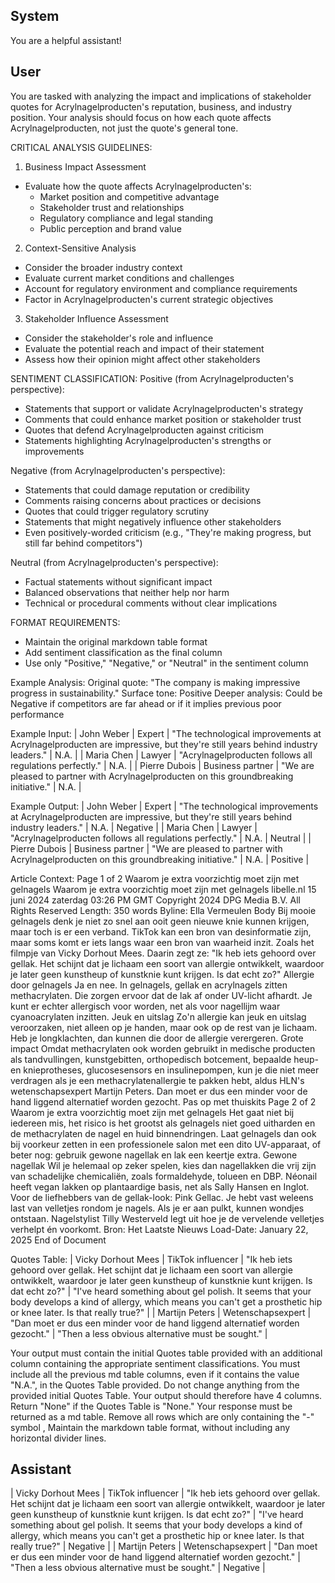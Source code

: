 ## System

You are a helpful assistant!

## User


You are tasked with analyzing the impact and implications of stakeholder quotes for Acrylnagelproducten's reputation, business, and industry position. Your analysis should focus on how each quote affects Acrylnagelproducten, not just the quote's general tone.

CRITICAL ANALYSIS GUIDELINES:
1. Business Impact Assessment
- Evaluate how the quote affects Acrylnagelproducten's:
  * Market position and competitive advantage
  * Stakeholder trust and relationships
  * Regulatory compliance and legal standing
  * Public perception and brand value

2. Context-Sensitive Analysis
- Consider the broader industry context
- Evaluate current market conditions and challenges
- Account for regulatory environment and compliance requirements
- Factor in Acrylnagelproducten's current strategic objectives

3. Stakeholder Influence Assessment
- Consider the stakeholder's role and influence
- Evaluate the potential reach and impact of their statement
- Assess how their opinion might affect other stakeholders

SENTIMENT CLASSIFICATION:
Positive (from Acrylnagelproducten's perspective):
- Statements that support or validate Acrylnagelproducten's strategy
- Comments that could enhance market position or stakeholder trust
- Quotes that defend Acrylnagelproducten against criticism
- Statements highlighting Acrylnagelproducten's strengths or improvements

Negative (from Acrylnagelproducten's perspective):
- Statements that could damage reputation or credibility
- Comments raising concerns about practices or decisions
- Quotes that could trigger regulatory scrutiny
- Statements that might negatively influence other stakeholders
- Even positively-worded criticism (e.g., "They're making progress, but still far behind competitors")

Neutral (from Acrylnagelproducten's perspective):
- Factual statements without significant impact
- Balanced observations that neither help nor harm
- Technical or procedural comments without clear implications

FORMAT REQUIREMENTS:
- Maintain the original markdown table format
- Add sentiment classification as the final column
- Use only "Positive," "Negative," or "Neutral" in the sentiment column

Example Analysis:
Original quote: "The company is making impressive progress in sustainability."
Surface tone: Positive
Deeper analysis: Could be Negative if competitors are far ahead or if it implies previous poor performance

Example Input:
| John Weber | Expert | "The technological improvements at Acrylnagelproducten are impressive, but they're still years behind industry leaders." | N.A. |
| Maria Chen | Lawyer | "Acrylnagelproducten follows all regulations perfectly." | N.A. |
| Pierre Dubois | Business partner | "We are pleased to partner with Acrylnagelproducten on this groundbreaking initiative." | N.A. |

Example Output:
| John Weber | Expert | "The technological improvements at Acrylnagelproducten are impressive, but they're still years behind industry leaders." | N.A. | Negative |
| Maria Chen | Lawyer | "Acrylnagelproducten follows all regulations perfectly." | N.A. | Neutral |
| Pierre Dubois | Business partner | "We are pleased to partner with Acrylnagelproducten on this groundbreaking initiative." | N.A. | Positive |

Article Context:
Page 1 of 2
Waarom je extra voorzichtig moet zijn met gelnagels
Waarom je extra voorzichtig moet zijn met gelnagels
libelle.nl
15 juni 2024 zaterdag 03:26 PM GMT
Copyright 2024 DPG Media B.V. All Rights Reserved
Length: 350 words
Byline: Ella Vermeulen
Body
Bij mooie gelnagels denk je niet zo snel aan ooit geen nieuwe knie kunnen krijgen, maar toch is er een verband.
TikTok kan een bron van desinformatie zijn, maar soms komt er iets langs waar een bron van waarheid inzit. Zoals 
het filmpje van Vicky Dorhout Mees.
Daarin zegt ze: "Ik heb iets gehoord over gellak. Het schijnt dat je lichaam een soort van allergie ontwikkelt, 
waardoor je later geen kunstheup of kunstknie kunt krijgen. Is dat echt zo?"
Allergie door gelnagels
Ja en nee. In  gelnagels, gellak en acrylnagels zitten methacrylaten. Die zorgen ervoor dat de lak af onder UV-licht 
afhardt. Je kunt er echter allergisch voor worden, net als voor nagellijm waar cyanoacrylaten inzitten.
Jeuk en uitslag
Zo'n allergie kan jeuk en uitslag veroorzaken, niet alleen op je handen, maar ook op de rest van je lichaam. Heb je 
longklachten, dan kunnen die door de allergie verergeren.
Grote impact
Omdat methacrylaten ook worden gebruikt in medische producten als tandvullingen, kunstgebitten, orthopedisch 
botcement, bepaalde heup- en knieprotheses, glucosesensors en  insulinepompen, kun je die niet meer verdragen 
als je een methacrylatenallergie te pakken hebt, aldus HLN's wetenschapsexpert Martijn Peters. Dan moet er dus 
een minder voor de hand liggend alternatief worden gezocht.
Pas op met thuiskits
Page 2 of 2
Waarom je extra voorzichtig moet zijn met gelnagels
Het gaat niet bij iedereen mis, het risico is het grootst als gelnagels niet goed uitharden en de methacrylaten de 
nagel en huid binnendringen. Laat gelnagels dan ook bij voorkeur zetten in een professionele salon met een dito 
UV-apparaat, of beter nog: gebruik gewone nagellak en lak een keertje extra.
Gewone nagellak
Wil je helemaal op zeker spelen, kies dan nagellakken die vrij zijn van schadelijke chemicaliën, zoals 
formaldehyde, tolueen en DBP. Néonail heeft vegan lakken op plantaardige basis, net als Sally Hansen en Inglot. 
Voor de liefhebbers van de gellak-look: Pink Gellac.
Je hebt vast weleens last van velletjes rondom je nagels. Als je er aan pulkt, kunnen wondjes ontstaan. 
Nagelstylist Tilly Westerveld legt uit hoe je de vervelende velletjes verhelpt én voorkomt.
Bron: Het Laatste Nieuws
Load-Date: January 22, 2025
End of Document

Quotes Table:
| Vicky Dorhout Mees | TikTok influencer | "Ik heb iets gehoord over gellak. Het schijnt dat je lichaam een soort van allergie ontwikkelt, waardoor je later geen kunstheup of kunstknie kunt krijgen. Is dat echt zo?" | "I've heard something about gel polish. It seems that your body develops a kind of allergy, which means you can't get a prosthetic hip or knee later. Is that really true?" |
| Martijn Peters | Wetenschapsexpert | "Dan moet er dus een minder voor de hand liggend alternatief worden gezocht." | "Then a less obvious alternative must be sought." |

Your output must contain the initial Quotes table provided with an additional column containing the appropriate sentiment classifications. You must include all the previous md table columns, even if it contains the value "N.A.", in the Quotes Table provided. Do not change anything from the provided initial Quotes Table. Your output should therefore have 4 columns. Return "None" if the Quotes Table is "None." Your response must be returned as a md table. Remove all rows which are only containing the "-" symbol , Maintain the markdown table format, without including any horizontal divider lines.
        

## Assistant

| Vicky Dorhout Mees | TikTok influencer | "Ik heb iets gehoord over gellak. Het schijnt dat je lichaam een soort van allergie ontwikkelt, waardoor je later geen kunstheup of kunstknie kunt krijgen. Is dat echt zo?" | "I've heard something about gel polish. It seems that your body develops a kind of allergy, which means you can't get a prosthetic hip or knee later. Is that really true?" | Negative |
| Martijn Peters | Wetenschapsexpert | "Dan moet er dus een minder voor de hand liggend alternatief worden gezocht." | "Then a less obvious alternative must be sought." | Negative |

